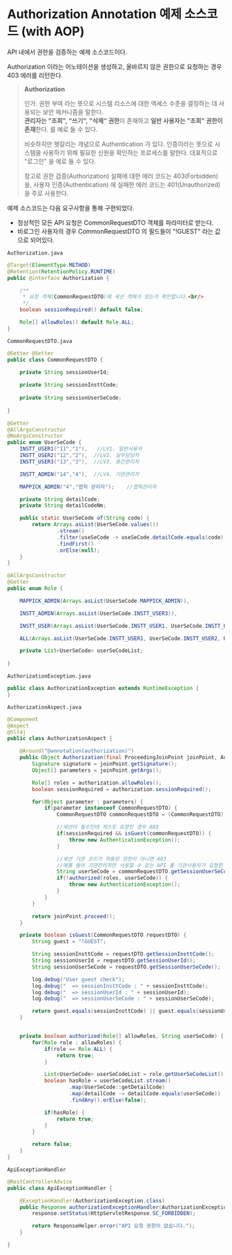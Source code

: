 # Authorization Annotation 예제 소스코드 (with AOP)

API 내에서 권한을 검증하는 예제 소스코드이다.

Authorization 이라는 어노테이션을 생성하고, 올바르지 않은 권한으로 요청하는 경우 403 에러를 리턴한다.   

> **Authorization**
>
> 인가. 권한 부여 라는 뜻으로 시스템 리소스에 대한 액세스 수준을 결정하는 데 사용되는 보안 매커니즘을 말한다.   
> **관리자는 "조회", "쓰기", "삭제" 권한**이 존재하고 **일반 사용자는 "조회" 권한이 존재**한다. 를 예로 들 수 있다.
> 
> 비슷하지만 헷갈리는 개념으로 Authentication 가 있다. 인증이라는 뜻으로 시스템을 사용하기 위해 필요한 신원을 확인하는 프로세스를 말한다.
> 대표적으로 "로그인" 을 예로 들 수 있다.
> 
> 참고로 권한 검증(Authorization) 실패에 대한 에러 코드는 403(Forbidden) 을,
> 사용자 인증(Authentication) 에 실패한 에러 코드는 401(Unauthorized) 을 주로 사용한다.

예제 소스코드는 다음 요구사항을 통해 구현되었다.

- 정상적인 모든 API 요청은 CommonRequestDTO 객체를 파라미터로 받는다.
- 비로그인 사용자의 경우 CommonRequestDTO 의 필드들이 "!GUEST" 라는 값으로 되어있다.


```Authorization.java```
```java
@Target(ElementType.METHOD)
@Retention(RetentionPolicy.RUNTIME)
public @interface Authorization {

    /**
     * 요청 객체(CommonRequestDTO)에 세션 객체가 있는지 확인합니다.<br/>
     */
    boolean sessionRequired() default false;

    Role[] allowRoles() default Role.ALL;
}
```

```CommonRequestDTO.java```

```java
@Getter @Setter
public class CommonRequestDTO {

    private String sessionUserId;
    
    private String sessionInsttCode;
    
    private String sessionUserSeCode;
    
}
```

```java
@Getter
@AllArgsConstructor
@NoArgsConstructor
public enum UserSeCode {
    INSTT_USER1("11","1"),   //LV1. 일반사용자
    INSTT_USER2("12","2"),  //LV2. 실무담당자
    INSTT_USER3("13","3"),  //LV3. 중간관리자

    INSTT_ADMIN("14","4"),  //LV4. 기관관리자

    MAPPICK_ADMIN("4","맵픽 관리자");    //맵픽관리자

    private String detailCode;
    private String detailCodeNm;

    public static UserSeCode of(String code) {
        return Arrays.asList(UserSeCode.values())
                .stream()
                .filter(useSeCode -> useSeCode.detailCode.equals(code))
                .findFirst()
                .orElse(null);
    }
}
```

```java
@AllArgsConstructor
@Getter
public enum Role {

    MAPPICK_ADMIN(Arrays.asList(UserSeCode.MAPPICK_ADMIN)),

    INSTT_ADMIN(Arrays.asList(UserSeCode.INSTT_USER3)),

    INSTT_USER(Arrays.asList(UserSeCode.INSTT_USER1, UserSeCode.INSTT_USER2, UserSeCode.INSTT_USER3)),

    ALL(Arrays.asList(UserSeCode.INSTT_USER1, UserSeCode.INSTT_USER2, UserSeCode.INSTT_USER3, UserSeCode.MAPPICK_ADMIN));

    private List<UserSeCode> userSeCodeList;
    
}
```


```AuthorizationException.java```

```java
public class AuthorizationException extends RuntimeException {
}
```

```AuthorizationAspect.java```

```java
@Component
@Aspect
@Slf4j
public class AuthorizationAspect {

    @Around("@annotation(authorization)")
    public Object Authorization(final ProceedingJoinPoint joinPoint, Authorization authorization) throws Throwable {
        Signature signature = joinPoint.getSignature();
        Object[] parameters = joinPoint.getArgs();

        Role[] roles = authorization.allowRoles();
        boolean sessionRequired = authorization.sessionRequired();

        for(Object parameter : parameters) {
            if(parameter instanceof CommonRequestDTO) {
                CommonRequestDTO commonRequestDTO = (CommonRequestDTO) parameter;

                //세션이 필수인데 게스트 요청인 경우 403
                if(sessionRequired && isGuest(commonRequestDTO)) {
                    throw new AuthenticationException();
                }

                //세션 기관 코드가 허용된 권한이 아니면 403
                //예를 들어 기관관리자만 사용할 수 있는 API 를 기관사용자가 요청한 경우 false
                String userSeCode = commonRequestDTO.getSessionUserSeCode();
                if(!authorized(roles, userSeCode)) {
                    throw new AuthenticationException();
                }
            }
        }

        return joinPoint.proceed();
    }

    private boolean isGuest(CommonRequestDTO requestDTO) {
        String guest = "!GUEST";

        String sessionInsttCode = requestDTO.getSessionInsttCode();
        String sessionUserId = requestDTO.getSessionUserId();
        String sessionUserSeCode = requestDTO.getSessionUserSeCode();

        log.debug("User guest check");
        log.debug("  => sessionInsttCode : " + sessionInsttCode);
        log.debug("  => sessionUserId : " + sessionUserId);
        log.debug("  => sessionUserSeCode : " + sessionUserSeCode);

        return guest.equals(sessionInsttCode) || guest.equals(sessionUserId) || guest.equals(sessionUserSeCode);
    }


    private boolean authorized(Role[] allowRoles, String userSeCode) {
        for(Role role : allowRoles) {
            if(role == Role.ALL) {
                return true;
            }

            List<UserSeCode> userSeCodeList = role.getUserSeCodeList();
            boolean hasRole = userSeCodeList.stream()
                    .map(UserSeCode::getDetailCode)
                    .map(detailCode -> detailCode.equals(userSeCode))
                    .findAny().orElse(false);

            if(hasRole) {
                return true;
            }
        }

        return false;
    }
}
```

```ApiExceptionHandler```

```java
@RestControllerAdvice
public class ApiExceptionHandler {

    @ExceptionHandler(AuthorizationException.class)
    public Response authorizationExceptionHandler(AuthorizationException e, HttpServletResponse response) {
        response.setStatus(HttpServletResponse.SC_FORBIDDEN);

        return ResponseHelper.error("API 요청 권한이 없습니다.");
    }

}

```